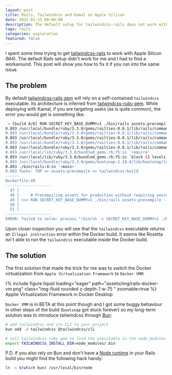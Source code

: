 ```yaml
---
layout: post
title: Rails, Tailwindcss and Kamal on Apple Silicon
date: 2025-01-25 00:00:00
description: The default setup for tailwindcss-rails does not work with Apple Silicon. This post will show you how to fix it.
tags: rails
categories: exploration
featured: false
---
```


I spent some time trying to get [tailwindcss-rails](https://github.com/rails/tailwindcss-rails) to work with Apple Silicon (M4). The default Rails setup didn't work for me and I had to find a workaround. This post will show you how to fix it if you run into the same issue.

## The problem

By default [tailwindcss-rails gem](https://github.com/rails/tailwindcss-rails) will rely on a self-contained `tailwindcss` executable. Its architecture is inferred from [tailwindcss-ruby gem](https://github.com/flavorjones/tailwindcss-ruby/). While deploying with Kamal, if you are targeting `amd64` (as is quite common), the error you would get is something like:

```bash
 > [build 6/6] RUN SECRET_KEY_BASE_DUMMY=1 ./bin/rails assets:precompile --trace:
0.893 /usr/local/bundle/ruby/3.3.0/gems/railties-8.0.1/lib/rails/command.rb:150:in `invoke_rake'
0.893 /usr/local/bundle/ruby/3.3.0/gems/railties-8.0.1/lib/rails/command.rb:67:in `block in invoke'
0.893 /usr/local/bundle/ruby/3.3.0/gems/railties-8.0.1/lib/rails/command.rb:143:in `with_argv'
0.893 /usr/local/bundle/ruby/3.3.0/gems/railties-8.0.1/lib/rails/command.rb:63:in `invoke'
0.893 /usr/local/bundle/ruby/3.3.0/gems/railties-8.0.1/lib/rails/commands.rb:18:in `<main>'
0.893 /usr/local/lib/ruby/3.3.0/bundled_gems.rb:75:in `require'
0.893 /usr/local/lib/ruby/3.3.0/bundled_gems.rb:75:in `block (2 levels) in replace_require'
0.893 /usr/local/bundle/ruby/3.3.0/gems/bootsnap-1.18.4/lib/bootsnap/load_path_cache/core_ext/kernel_require.rb:30:in `require'
0.893 ./bin/rails:4:in `<main>'
0.893 Tasks: TOP => assets:precompile => tailwindcss:build
------
Dockerfile:49
--------------------
  47 |
  48 |     # Precompiling assets for production without requiring secret RAILS_MASTER_KEY
  49 | >>> RUN SECRET_KEY_BASE_DUMMY=1 ./bin/rails assets:precompile --trace
  50 |
  51 |
--------------------
ERROR: failed to solve: process "/bin/sh -c SECRET_KEY_BASE_DUMMY=1 ./bin/rails assets:precompile --trace" did not complete successfully: exit code: 1
```

Upon closer inspection you will see that the `tailwindcss` executable returns an `Illegal instruction` error within the Docker build. It seems like Rosetta isn't able to run the `tailwindcss` executable inside the Docker build.

## The solution

The first solution that made the trick for me was to switch the Docker virtualization from `Apple Virtualization Framework` to `Docker VMM`:

<div class="text-center">
  {% include figure.liquid loading="eager" path="assets/img/rails-docker-vm.png" class="img-fluid rounded z-depth-1 w-75 " zoomable=true %}
</div>
<div class="caption">
    Applie Virtualization Framework in Docker Desktop
</div>

`Docker VMM` is in BETA at this point though and I got some buggy behaviour in other steps of the build (`bootsnap` got stuck forever) so my long-term solution was to introduce tailwindcss through [Bun](https://bun.sh/):

```bash
# add tailwindcss and its CLI to your project
bun add -d tailwindcss @tailwindcss/cli

# tell tailwindcss-ruby gem to find the executable in the node_modules
export TAILWINDCSS_INSTALL_DIR=node_modules/.bin
```

P.D. if you also rely on Bun and don't have a [Node runtime](https://nodejs.org/en) in your Rails build you might find the following hack handy:

```bash
ln -s $(which bun) /usr/local/bin/node
```